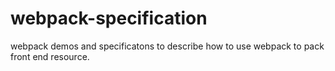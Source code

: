 # webpack-specification
webpack demos and specificatons to describe how to use webpack to pack front end resource.
